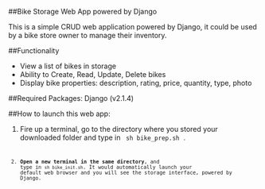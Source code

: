 ##Bike Storage Web App powered by Django

This is a simple CRUD web application powered by Django, it could be used by a bike store owner to manage their inventory.

##Functionality
- View a list of bikes in storage
- Ability to Create, Read, Update, Delete bikes
- Display bike properties: description, rating, price, quantity, type, photo

##Required Packages:
Django (v2.1.4)

##How to launch this web app:

1. Fire up a terminal, go to the directory where you stored your downloaded folder and type in <code> sh bike_prep.sh <code>.

2. **Open a new terminal in the same directory**, and type in <code>sh bike_init.sh</code>. It would automatically launch your default web 
browser and you will see the storage interface, powered by Django.